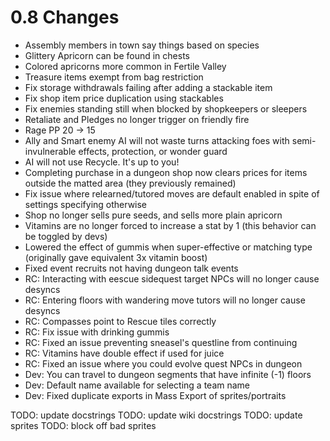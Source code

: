 # 0.8 Changes #

* Assembly members in town say things based on species
* Glittery Apricorn can be found in chests
* Colored apricorns more common in Fertile Valley
* Treasure items exempt from bag restriction
* Fix storage withdrawals failing after adding a stackable item
* Fix shop item price duplication using stackables
* Fix enemies standing still when blocked by shopkeepers or sleepers
* Retaliate and Pledges no longer trigger on friendly fire
* Rage PP 20 -> 15
* Ally and Smart enemy AI will not waste turns attacking foes with semi-invulnerable effects, protection, or wonder guard
* AI will not use Recycle.  It's up to you!
* Completing purchase in a dungeon shop now clears prices for items outside the matted area (they previously remained)
* Fix issue where relearned/tutored moves are default enabled in spite of settings specifying otherwise
* Shop no longer sells pure seeds, and sells more plain apricorn
* Vitamins are no longer forced to increase a stat by 1 (this behavior can be toggled by devs)
* Lowered the effect of gummis when super-effective or matching type (originally gave equivalent 3x vitamin boost)
* Fixed event recruits not having dungeon talk events
* RC: Interacting with eescue sidequest target NPCs will no longer cause desyncs
* RC: Entering floors with wandering move tutors will no longer cause desyncs
* RC: Compasses point to Rescue tiles correctly
* RC: Fix issue with drinking gummis
* RC: Fixed an issue preventing sneasel's questline from continuing
* RC: Vitamins have double effect if used for juice
* RC: Fixed an issue where you could evolve quest NPCs in dungeon
* Dev: You can travel to dungeon segments that have infinite (-1) floors
* Dev: Default name available for selecting a team name
* Dev: Fixed duplicate exports in Mass Export of sprites/portraits

TODO: update docstrings
TODO: update wiki docstrings
TODO: update sprites
TODO: block off bad sprites
